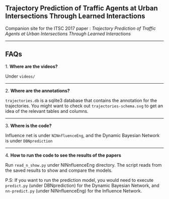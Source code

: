Trajectory Prediction of Traffic Agents at Urban Intersections Through Learned Interactions
-------------


Companion site for the ITSC 2017 paper : *Trajectory Prediction of Traffic Agents at Urban Intersections Through Learned Interactions*

----------


FAQs
-------------

 1\.  **Where are the videos?**

Under `videos/`
	


----------
2\.  **Where are the annotations?**

`trajectories.db` is a sqlite3 database that contains the annotation for the trajectories. You might want to check out `trajectories-schema.svg` to get an idea of the relevant tables and columns.
	


----------
3\.  **Where is the code?**

Influence net is under `NINnfluenceEng`, and the Dynamic Bayesian Network is under `DBNprediction`


----------
4\. **How to run the code to see the results of the papers**

Run `read_n_show.py` under NINnfluenceEng directory. The script reads from the saved results to show and compare the models.

P\.S: If you want to run the prediction model, you would need to execute `predict.py` (under DBNprediction) for the Dynamic Bayesian Network, and `nn-predict.py` (under NINnfluenceEng) for the Influence Network.

	
